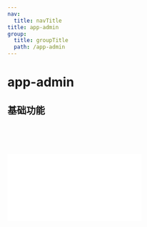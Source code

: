 ```yaml
---
nav:
  title: navTitle
title: app-admin
group:
  title: groupTitle
  path: /app-admin
---
```


# app-admin

## 基础功能

<code src="../demos/basic.tsx" />

<API src="../views/index.tsx"/>

<embed src="../../CHANGELOG.md"></embed>
